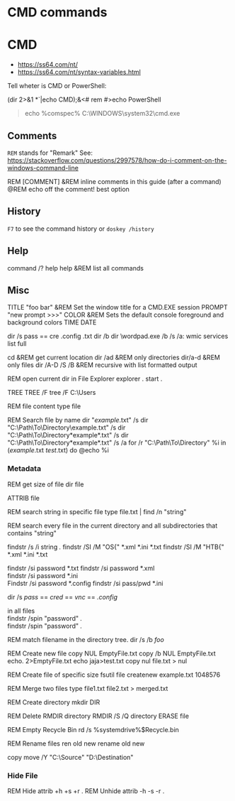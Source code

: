 # CMD commands



# CMD

- <https://ss64.com/nt/>
- <https://ss64.com/nt/syntax-variables.html>


Tell wheter is CMD or PowerShell:

(dir 2>&1 *`|echo CMD);&<# rem #>echo PowerShell




>echo %comspec%
C:\WINDOWS\system32\cmd.exe


## Comments
`REM` stands for "Remark"
See: <https://stackoverflow.com/questions/2997578/how-do-i-comment-on-the-windows-command-line>


REM [COMMENT]
&REM inline comments in this guide (after a command)
@REM echo off the comment! best option


## History
`F7` to see the command history
or `doskey /history`




## Help

command /?
help <command>
help &REM list all commands



## Misc

TITLE "foo bar" &REM Set the window title for a CMD.EXE session
PROMPT "new prompt >>>"
COLOR  &REM Sets the default console foreground and background colors
TIME
DATE






dir /s pass == cre .config .txt
dir /b
dir \wordpad.exe /b /s /a:
wmic services list full

cd &REM get current location
dir /ad &REM only directories
dir/a-d &REM only files
dir /A-D /S /B  &REM recursive with list formatted output

REM open current dir in File Explorer
explorer .
start .

TREE
TREE /F
tree /F C:\Users


REM file content
type file





REM Search file by name
dir "*example*.txt" /s
dir "C:\Path\To\Directory\example.txt" /s
dir "C:\Path\To\Directory\*example*.txt" /s
dir "C:\Path\To\Directory\*example*.txt" /s /a
for /r "C:\Path\To\Directory" %i in (*example*.txt *test*.txt) do @echo %i







### Metadata

REM get size of file
dir file


ATTRIB file

























REM search string in specific file
type file.txt | find /n "string"




REM search every file in the current directory and all subdirectories that contains "string"

findstr /s /i string *.*
findstr /SI /M "OS{" *.xml *.ini *.txt
findstr /SI /M "HTB{" *.xml *.ini *.txt




findstr /si password *.txt
findstr /si password *.xml  
findstr /si password *.ini  
Findstr /si password *.config 
findstr /si pass/pwd *.ini  

dir /s *pass* == *cred* == *vnc* == *.config*  

in all files  
findstr /spin "password" *.*  
findstr /spin "password" *.*


REM match filename in the directory tree.
dir /s /b *foo*




















REM Create new file
copy NUL EmptyFile.txt
copy /b NUL EmptyFile.txt
echo. 2>EmptyFile.txt
echo jaja>test.txt
copy nul file.txt > nul


REM Create file of specific size
fsutil file createnew example.txt 1048576

REM Merge two files
type file1.txt file2.txt > merged.txt


REM Create directory
mkdir DIR

REM Delete
RMDIR directory
RMDIR /S /Q directory
ERASE file

REM Empty Recycle Bin
rd /s %systemdrive%\$Recycle.bin

REM Rename files
ren old new
rename old new













copy
move /Y "C:\Source" "D:\Destination"













### Hide File

REM Hide
attrib +h +s +r .
REM Unhide
attrib -h -s -r .

